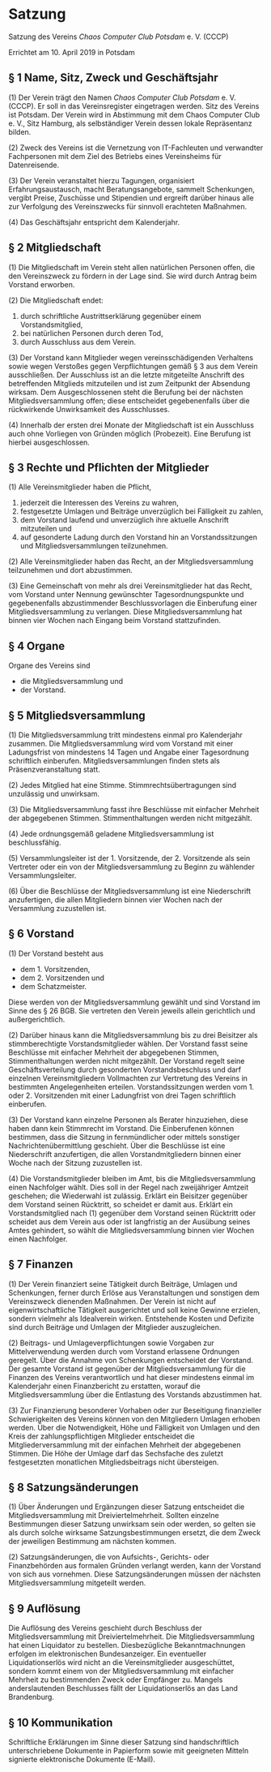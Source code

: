 # Satzung

Satzung des Vereins
*Chaos Computer Club Potsdam* e. V. (CCCP)

Errichtet am 10. April 2019 in Potsdam



## § 1 Name, Sitz, Zweck und Geschäftsjahr

(1) Der Verein trägt den Namen *Chaos Computer Club Potsdam* e. V. (CCCP). Er soll in das Vereinsregister eingetragen werden. Sitz des Vereins ist Potsdam. Der Verein wird in Abstimmung mit dem Chaos Computer Club e. V., Sitz Hamburg, als selbständiger Verein dessen lokale Repräsentanz bilden.

(2) Zweck des Vereins ist die Vernetzung von IT-Fachleuten und verwandter Fachpersonen mit dem Ziel des Betriebs eines Vereinsheims für Datenreisende.

(3) Der Verein veranstaltet hierzu Tagungen, organisiert Erfahrungsaustausch, macht Beratungsangebote, sammelt Schenkungen, vergibt Preise, Zuschüsse und Stipendien und ergreift darüber hinaus alle zur Verfolgung des Vereinszwecks für sinnvoll erachteten Maßnahmen.

(4) Das Geschäftsjahr entspricht dem Kalenderjahr.


## § 2 Mitgliedschaft

(1) Die Mitgliedschaft im Verein steht allen natürlichen Personen offen, die den Vereinszweck zu fördern in der Lage sind. Sie wird durch Antrag beim Vorstand erworben.

(2) Die Mitgliedschaft endet:

1. durch schriftliche Austrittserklärung gegenüber einem Vorstandsmitglied,
1. bei natürlichen Personen durch deren Tod,
1. durch Ausschluss aus dem Verein.

(3) Der Vorstand kann Mitglieder wegen vereinsschädigenden Verhaltens sowie wegen Verstoßes gegen Verpflichtungen gemäß § 3 aus dem Verein ausschließen. Der Ausschluss ist an die letzte mitgeteilte Anschrift des betreffenden Mitglieds mitzuteilen und ist zum Zeitpunkt der Absendung wirksam. Dem Ausgeschlossenen steht die Berufung bei der nächsten Mitgliedsversammlung offen; diese entscheidet gegebenenfalls über die rückwirkende Unwirksamkeit des Ausschlusses.

(4) Innerhalb der ersten drei Monate der Mitgliedschaft ist ein Ausschluss auch ohne Vorliegen von Gründen möglich (Probezeit). Eine Berufung ist hierbei ausgeschlossen.



## § 3 Rechte und Pflichten der Mitglieder

(1) Alle Vereinsmitglieder haben die Pflicht,

1. jederzeit die Interessen des Vereins zu wahren,
1. festgesetzte Umlagen und Beiträge unverzüglich bei Fälligkeit zu zahlen,
1. dem Vorstand laufend und unverzüglich ihre aktuelle Anschrift mitzuteilen und
1. auf gesonderte Ladung durch den Vorstand hin an Vorstandssitzungen und Mitgliedsversammlungen teilzunehmen.

(2) Alle Vereinsmitglieder haben das Recht, an der Mitgliedsversammlung teilzunehmen und dort abzustimmen.

(3) Eine Gemeinschaft von mehr als drei Vereinsmitglieder hat das Recht, vom Vorstand unter Nennung gewünschter Tagesordnungspunkte und gegebenenfalls abzustimmender Beschlussvorlagen die Einberufung einer Mitgliedsversammlung zu verlangen. Diese Mitgliedsversammlung hat binnen vier Wochen nach Eingang beim Vorstand stattzufinden.



## § 4 Organe

Organe des Vereins sind

* die Mitgliedsversammlung und
* der Vorstand.



## § 5 Mitgliedsversammlung

(1) Die Mitgliedsversammlung tritt mindestens einmal pro Kalenderjahr zusammen. Die Mitgliedsversammlung wird vom
 Vorstand mit einer Ladungsfrist von mindestens 14 Tagen und Angabe einer Tagesordnung schriftlich einberufen.
 Mitgliedsversammlungen finden stets als Präsenzveranstaltung statt.

(2) Jedes Mitglied hat eine Stimme. Stimmrechtsübertragungen sind unzulässig und unwirksam.

(3) Die Mitgliedsversammlung fasst ihre Beschlüsse mit einfacher Mehrheit der abgegebenen Stimmen. Stimmenthaltungen 
 werden nicht mitgezählt.

(4) Jede ordnungsgemäß geladene Mitgliedsversammlung ist beschlussfähig.

(5) Versammlungsleiter ist der 1. Vorsitzende, der 2. Vorsitzende als sein Vertreter oder ein von der
 Mitgliedsversammlung zu Beginn zu wählender Versammlungsleiter.

(6) Über die Beschlüsse der Mitgliedsversammlung ist eine Niederschrift anzufertigen, die allen Mitgliedern binnen vier
 Wochen nach der Versammlung zuzustellen ist.



## § 6 Vorstand

(1) Der Vorstand besteht aus

* dem 1. Vorsitzenden,
* dem 2. Vorsitzenden und
* dem Schatzmeister.

Diese werden von der Mitgliedsversammlung gewählt und sind Vorstand im Sinne des § 26 BGB. Sie vertreten den Verein jeweils allein gerichtlich und außergerichtlich.

(2) Darüber hinaus kann die Mitgliedsversammlung bis zu drei Beisitzer als stimmberechtigte Vorstandsmitglieder wählen. Der Vorstand fasst seine Beschlüsse mit einfacher Mehrheit der abgegebenen Stimmen, Stimmenthaltungen werden nicht mitgezählt. Der Vorstand regelt seine Geschäftsverteilung durch gesonderten Vorstandsbeschluss und darf einzelnen Vereinsmitgliedern Vollmachten zur Vertretung des Vereins in bestimmten Angelegenheiten erteilen. Vorstandssitzungen werden vom 1. oder 2. Vorsitzenden mit einer Ladungfrist von drei Tagen schriftlich einberufen.

(3) Der Vorstand kann einzelne Personen als Berater hinzuziehen, diese haben dann kein Stimmrecht im Vorstand. Die Einberufenen können bestimmen, dass die Sitzung in fernmündlicher oder mittels sonstiger Nachrichtenübermittlung geschieht. Über die Beschlüsse ist eine Niederschrift anzufertigen, die allen Vorstandmitgliedern binnen einer Woche nach der Sitzung zuzustellen ist.

(4) Die Vorstandsmitglieder bleiben im Amt, bis die Mitgliedsversammlung einen Nachfolger wählt. Dies soll in der Regel nach zweijähriger Amtzeit geschehen; die Wiederwahl ist zulässig. Erklärt ein Beisitzer gegenüber dem Vorstand seinen Rücktritt, so scheidet er damit aus. Erklärt ein Vorstandsmitglied nach (1) gegenüber dem Vorstand seinen Rücktritt oder scheidet aus dem Verein aus oder ist langfristig an der Ausübung seines Amtes gehindert, so wählt die Mitgliedsversammlung binnen vier Wochen einen Nachfolger.



## § 7 Finanzen

(1) Der Verein finanziert seine Tätigkeit durch Beiträge, Umlagen und Schenkungen, ferner durch Erlöse aus Veranstaltungen und sonstigen dem Vereinszweck dienenden Maßnahmen. Der Verein ist nicht auf eigenwirtschaftliche Tätigkeit ausgerichtet und soll keine Gewinne erzielen, sondern vielmehr als Idealverein wirken. Entstehende Kosten und Defizite sind durch Beiträge und Umlagen der Mitglieder auszugleichen.

(2) Beitrags- und Umlageverpflichtungen sowie Vorgaben zur Mittelverwendung werden durch vom Vorstand erlassene Ordnungen geregelt. Über die Annahme von Schenkungen entscheidet der Vorstand. Der gesamte Vorstand ist gegenüber der Mitgliedsversammlung für die Finanzen des Vereins verantwortlich und hat dieser mindestens einmal im Kalenderjahr einen Finanzbericht zu erstatten, worauf die Mitgliedsversammlung über die Entlastung des Vorstands abzustimmen hat.

(3) Zur Finanzierung besonderer Vorhaben oder zur Beseitigung finanzieller Schwierigkeiten des Vereins können von den Mitgliedern Umlagen erhoben werden. Über die Notwendigkeit, Höhe und Fälligkeit von Umlagen und den Kreis der zahlungspflichtigen Mitglieder entscheidet die Mitgliederversammlung mit der einfachen Mehrheit der abgegebenen Stimmen. Die Höhe der Umlage darf das Sechsfache des zuletzt festgesetzten monatlichen Mitgliedsbeitrags nicht übersteigen.


## § 8 Satzungsänderungen

(1) Über Änderungen und Ergänzungen dieser Satzung entscheidet die Mitgliedsversammlung mit Dreiviertelmehrheit. Sollten einzelne Bestimmungen dieser Satzung unwirksam sein oder werden, so gelten sie als durch solche wirksame Satzungsbestimmungen ersetzt, die dem Zweck der jeweiligen Bestimmung am nächsten kommen.

(2) Satzungsänderungen, die von Aufsichts-, Gerichts- oder Finanzbehörden aus formalen Gründen verlangt werden, kann der Vorstand von sich aus vornehmen. Diese Satzungsänderungen müssen der nächsten Mitgliedsversammlung mitgeteilt werden.



## § 9 Auflösung

Die Auflösung des Vereins geschieht durch Beschluss der Mitgliedsversammlung mit Dreiviertelmehrheit. Die Mitgliedsversammlung hat einen Liquidator zu bestellen. Diesbezügliche Bekanntmachnungen erfolgen im elektronischen Bundesanzeiger. Ein eventueller Liquidationserlös wird nicht an die Vereinsmitglieder ausgeschüttet, sondern kommt einem von der Mitgliedsversammlung mit einfacher Mehrheit zu bestimmenden Zweck oder Empfänger zu. Mangels anderslautenden Beschlusses fällt der Liquidationserlös an das Land Brandenburg.


## § 10 Kommunikation

Schriftliche Erklärungen im Sinne dieser Satzung sind handschriftlich unterschriebene Dokumente in Papierform sowie mit geeigneten Mitteln signierte elektronische Dokumente (E-Mail).
